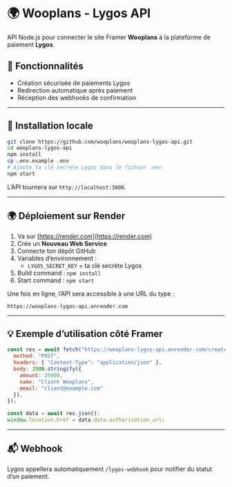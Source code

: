 # 🌍 Wooplans - Lygos API

API Node.js pour connecter le site Framer **Wooplans** à la plateforme de paiement **Lygos**.

## 🚀 Fonctionnalités
- Création sécurisée de paiements Lygos
- Redirection automatique après paiement
- Réception des webhooks de confirmation

---

## 🧩 Installation locale

```bash
git clone https://github.com/wooplans/wooplans-lygos-api.git
cd wooplans-lygos-api
npm install
cp .env.example .env
# Ajoute ta clé secrète Lygos dans le fichier .env
npm start
```

L’API tournera sur `http://localhost:3000`.

---

## 🌍 Déploiement sur Render

1. Va sur [https://render.com](https://render.com)
2. Crée un **Nouveau Web Service**
3. Connecte ton dépôt GitHub
4. Variables d’environnement :
   - `LYGOS_SECRET_KEY` = ta clé secrète Lygos
5. Build command : `npm install`
6. Start command : `npm start`

Une fois en ligne, l’API sera accessible à une URL du type :
```
https://wooplans-lygos-api.onrender.com
```

---

## 💡 Exemple d’utilisation côté Framer

```js
const res = await fetch("https://wooplans-lygos-api.onrender.com/create-payment", {
  method: "POST",
  headers: { "Content-Type": "application/json" },
  body: JSON.stringify({
    amount: 29900,
    name: "Client Wooplans",
    email: "client@example.com"
  }),
});

const data = await res.json();
window.location.href = data.data.authorization_url;
```
---

## 📬 Webhook
Lygos appellera automatiquement `/lygos-webhook` pour notifier du statut d’un paiement.
